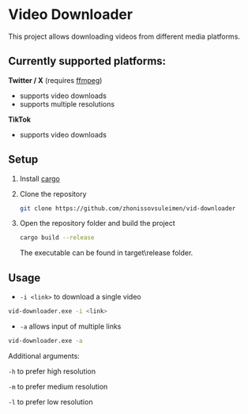 # Video Downloader

This project allows downloading videos from different media platforms.



## Currently supported platforms:
**Twitter / X** (requires [ffmpeg](https://www.ffmpeg.org/)) 
 - supports video downloads
 - supports multiple resolutions

**TikTok**
 - supports video downloads

## Setup
  1. Install [cargo](https://www.rust-lang.org/)
  2. Clone the repository

     ```bash
     git clone https://github.com/zhonissovsuleimen/vid-downloader
     ```
     
  3. Open the repository folder and build the project
     ```bash
     cargo build --release
     ```

     The executable can be found in target\release folder.


## Usage
- ```-i <link>``` to download a single video

```bash
vid-downloader.exe -i <link>
```

- ```-a``` allows input of multiple links
```bash
vid-downloader.exe -a
```

Additional arguments:

```-h``` to prefer high resolution

```-m``` to prefer medium resolution

```-l``` to prefer low resolution
